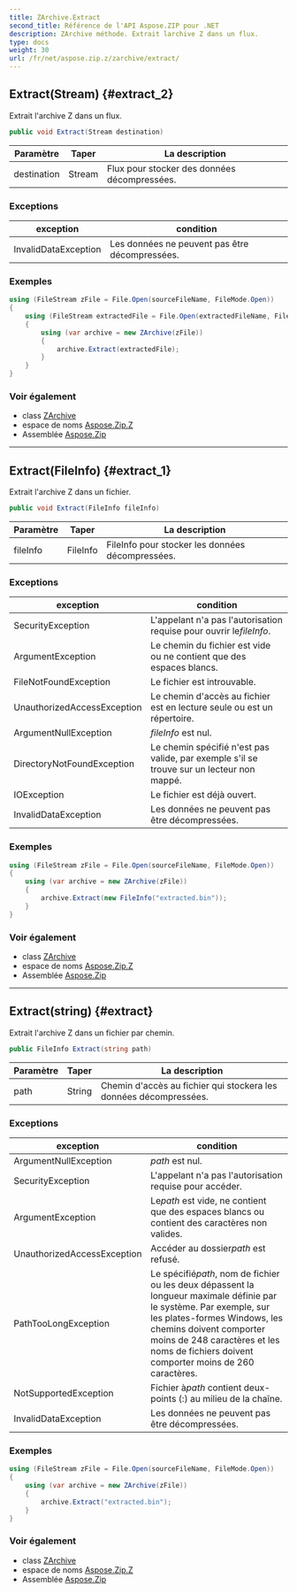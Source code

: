 ```yaml
---
title: ZArchive.Extract
second_title: Référence de l'API Aspose.ZIP pour .NET
description: ZArchive méthode. Extrait larchive Z dans un flux.
type: docs
weight: 30
url: /fr/net/aspose.zip.z/zarchive/extract/
---
```

## Extract(Stream) {#extract_2}

Extrait l'archive Z dans un flux.

```csharp
public void Extract(Stream destination)
```

| Paramètre | Taper | La description |
| --- | --- | --- |
| destination | Stream | Flux pour stocker des données décompressées. |

### Exceptions

| exception | condition |
| --- | --- |
| InvalidDataException | Les données ne peuvent pas être décompressées. |

### Exemples

```csharp
using (FileStream zFile = File.Open(sourceFileName, FileMode.Open))
{
    using (FileStream extractedFile = File.Open(extractedFileName, FileMode.Create))
    {
        using (var archive = new ZArchive(zFile))
        {
            archive.Extract(extractedFile);
        }
    }
}
```

### Voir également

* class [ZArchive](../)
* espace de noms [Aspose.Zip.Z](../../zarchive/)
* Assemblée [Aspose.Zip](../../../)

---

## Extract(FileInfo) {#extract_1}

Extrait l'archive Z dans un fichier.

```csharp
public void Extract(FileInfo fileInfo)
```

| Paramètre | Taper | La description |
| --- | --- | --- |
| fileInfo | FileInfo | FileInfo pour stocker les données décompressées. |

### Exceptions

| exception | condition |
| --- | --- |
| SecurityException | L'appelant n'a pas l'autorisation requise pour ouvrir le*fileInfo*. |
| ArgumentException | Le chemin du fichier est vide ou ne contient que des espaces blancs. |
| FileNotFoundException | Le fichier est introuvable. |
| UnauthorizedAccessException | Le chemin d'accès au fichier est en lecture seule ou est un répertoire. |
| ArgumentNullException | *fileInfo* est nul. |
| DirectoryNotFoundException | Le chemin spécifié n'est pas valide, par exemple s'il se trouve sur un lecteur non mappé. |
| IOException | Le fichier est déjà ouvert. |
| InvalidDataException | Les données ne peuvent pas être décompressées. |

### Exemples

```csharp
using (FileStream zFile = File.Open(sourceFileName, FileMode.Open))
{
    using (var archive = new ZArchive(zFile))
    {
        archive.Extract(new FileInfo("extracted.bin"));
    }
}
```

### Voir également

* class [ZArchive](../)
* espace de noms [Aspose.Zip.Z](../../zarchive/)
* Assemblée [Aspose.Zip](../../../)

---

## Extract(string) {#extract}

Extrait l'archive Z dans un fichier par chemin.

```csharp
public FileInfo Extract(string path)
```

| Paramètre | Taper | La description |
| --- | --- | --- |
| path | String | Chemin d'accès au fichier qui stockera les données décompressées. |

### Exceptions

| exception | condition |
| --- | --- |
| ArgumentNullException | *path* est nul. |
| SecurityException | L'appelant n'a pas l'autorisation requise pour accéder. |
| ArgumentException | Le*path* est vide, ne contient que des espaces blancs ou contient des caractères non valides. |
| UnauthorizedAccessException | Accéder au dossier*path* est refusé. |
| PathTooLongException | Le spécifié*path*, nom de fichier ou les deux dépassent la longueur maximale définie par le système. Par exemple, sur les plates-formes Windows, les chemins doivent comporter moins de 248 caractères et les noms de fichiers doivent comporter moins de 260 caractères. |
| NotSupportedException | Fichier à*path* contient deux-points (:) au milieu de la chaîne. |
| InvalidDataException | Les données ne peuvent pas être décompressées. |

### Exemples

```csharp
using (FileStream zFile = File.Open(sourceFileName, FileMode.Open))
{
    using (var archive = new ZArchive(zFile))
    {
        archive.Extract("extracted.bin");
    }
}
```

### Voir également

* class [ZArchive](../)
* espace de noms [Aspose.Zip.Z](../../zarchive/)
* Assemblée [Aspose.Zip](../../../)


